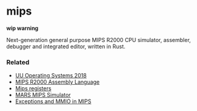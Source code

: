 # mips

**wip warning**

Next-generation general purpose MIPS R2000 CPU simulator, assembler, debugger and integrated editor, written in Rust.

### Related

- [UU Operating Systems 2018](http://www.it.uu.se/education/course/homepage/os/vt18/)
- [MIPS R2000 Assembly Language](https://www.math.unipd.it/~sperduti/ARCHITETTURE-1/mips32.pdf)
- [Mips registers](http://homepage.divms.uiowa.edu/~ghosh/1-28-10.pdf)
- [MARS MIPS Simulator](https://courses.missouristate.edu/kenvollmar/mars/)
- [Exceptions and MMIO in MIPS](https://faculty.kfupm.edu.sa/COE/aimane/coe301/lab/COE301_Lab_8_MIPS_Exceptions_and_IO.pdf)
